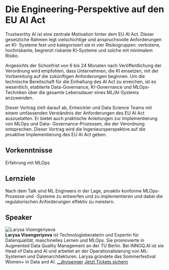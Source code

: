 # Die Engineering-Perspektive auf den EU AI Act
Trustworthy AI ist eine zentrale Motivation hinter dem EU AI Act. Dieser
gesetzliche Rahmen legt vielschichtige und anspruchsvolle Anforderungen an KI-
Systeme fest und kategorisiert sie in vier Risikogruppen: verbotene,
hochriskante, begrenzt riskante KI-Systeme und solche mit minimalem Risiko.  
  
Angesichts der Schonfrist von 6 bis 24 Monaten nach Veröffentlichung der
Verordnung wird empfohlen, dass Unternehmen, die KI einsetzen, mit der
Vorbereitung auf die zukünftigen Anforderungen beginnen. Um die technische
Bereitschaft für die Einhaltung des AI Act zu erreichen, ist es wesentlich,
etablierte Data-Governance, KI-Governance und MLOps-Techniken über die gesamte
Lebensdauer eines ML/AI-Systems anzuwenden.  
  
Dieser Vortrag zielt darauf ab, Entwickler und Data Science Teams mit einem
umfassenden Verständnis der Anforderungen des EU AI Act auszustatten. Er
bietet auch praktische Anleitungen zur Implementierung von MLOps und Data-
Governance-Prozessen, die der Verordnung entsprechen. Dieser Vortrag wird die
Ingenieursperspektive auf die proaktive Implementierung des EU AI Act geben.
## Vorkenntnisse
Erfahrung mit MLOps
## Lernziele
Nach dem Talk sind ML Engineers in der Lage, proaktiv konforme MLOps-Prozesse
und -Systeme zu entwerfen und zu implementieren und dabei die regulatorischen
Anforderungen effektiv zu meistern.
## Speaker
![Larysa Visengeriyeva](/common/images/numbers/22259_1.jpg)  
**Larysa Visengeriyeva** ist Technologieberaterin und Expertin für
Datenqualität, maschinelles Lernen und MLOps. Sie promovierte in Augmented
Data Quality Management an der TU Berlin. Bei INNOQ.AI ist sie Head of Data
and AI und arbeitet an der Operationalisierung von ML-Systemen und
Datenarchitekturen. Larysa gründete das Sommerfestival Women+ in Data and AI.
[ __@visenger](https://x.com/visenger)
[Jetzt Tickets sichern](https://data2day.de/tickets.php)